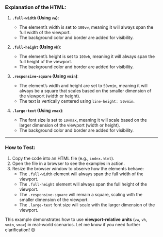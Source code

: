 ### Explanation of the HTML:

1. **`.full-width` (Using `vw`)**:

   - The element’s width is set to `100vw`, meaning it will always span the full width of the viewport.
   - The background color and border are added for visibility.

2. **`.full-height` (Using `vh`)**:

   - The element’s height is set to `100vh`, meaning it will always span the full height of the viewport.
   - The background color and border are added for visibility.

3. **`.responsive-square` (Using `vmin`)**:

   - The element’s width and height are set to `50vmin`, meaning it will always be a square that scales based on the smaller dimension of the viewport (width or height).
   - The text is vertically centered using `line-height: 50vmin`.

4. **`.large-text` (Using `vmax`)**:
   - The font size is set to `10vmax`, meaning it will scale based on the larger dimension of the viewport (width or height).
   - The background color and border are added for visibility.

---

### How to Test:

1. Copy the code into an HTML file (e.g., `index.html`).
2. Open the file in a browser to see the examples in action.
3. Resize the browser window to observe how the elements behave:
   - The `.full-width` element will always span the full width of the viewport.
   - The `.full-height` element will always span the full height of the viewport.
   - The `.responsive-square` will remain a square, scaling with the smaller dimension of the viewport.
   - The `.large-text` font size will scale with the larger dimension of the viewport.

This example demonstrates how to use **viewport-relative units** (`vw`, `vh`, `vmin`, `vmax`) in real-world scenarios. Let me know if you need further clarification! 😊
